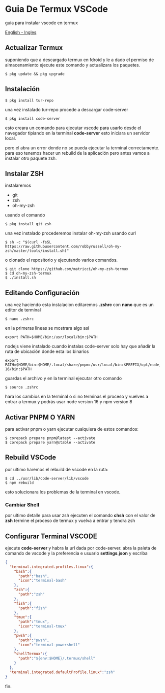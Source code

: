 ﻿# Guia De Termux VSCode

guia para instalar vscode en termux

[English - Ingles](https://github.com/everskyblue/termux-vscode-guide/blob/main/README.md)

## Actualizar Termux

suponiendo que a descargado termux en fdroid y le a dado el permiso de almacenamiento ejecute este comando y actualizara los paquetes.

    $ pkg update && pkg upgrade

## Instalación

    $ pkg install tur-repo

una vez instalado tur-repo  procede a descargar code-server

    $ pkg install code-server

esto creara un comando para ejecutar vscode para usarlo desde el navegador tipiando en la terminal **code-server** esto iniciara un servidor local.

pero el abra un error donde no se pueda ejecutar la terminal correctamente.
para eso tenemos hacer un rebuild de la aplicación pero antes vamos a instalar otro paquete zsh.

## Instalar ZSH

instalaremos 

 - git 
 - zsh 
 - oh-my-zsh

usando el comando 

    $ pkg install git zsh

una vez instalado procederemos instalar oh-my-zsh usando curl

    $ sh -c "$(curl -fsSL https://raw.githubusercontent.com/robbyrussell/oh-my-zsh/master/tools/install.sh)"

o clonado el repositorio y ejecutando varios comandos.

    $ git clone https://github.com/matricci/oh-my-zsh-termux
    $ cd oh-my-zsh-termux
    $ ./install.sh


## Editando Configuración

una vez haciendo esta instalacion editaremos **.zshrc** con **nano** que es un editor de terminal 

    $ nano .zshrc

en la primeras lineas se mostrara algo asi

    export PATH=$HOME/bin:/usr/local/bin:$PATH

 nodejs viene instalado cuando instalas code-server
solo hay que añadir la ruta de ubicación donde esta los binarios

    export PATH=$HOME/bin:$HOME/.local/share/pnpm:/usr/local/bin:$PREFIX/opt/nodejs-16/bin:$PATH

guardas el archivo y en la terminal ejecutar otro comando 

    $ source .zshrc

hara los cambios en la terminal o si no terminas el proceso y vuelves a entrar a termux y podrás usar node version 16 y npm version 8

## Activar PNPM O YARN

para activar pnpm o yarn ejecutar cualquiera de estos comandos:

    $ corepack prepare pnpm@latest --activate
    $ corepack prepare yarn@stable --activate

## Rebuild VSCode

por ultimo haremos el rebuild de vscode en la ruta:
	

    $ cd ../usr/lib/code-server/lib/vscode
    $ npm rebuild

esto solucionara los problemas de la terminal en vscode.

### Cambiar Shell

por ultimo detalle para usar zsh ejecuten el comando **chsh** con el valor de **zsh** termine el proceso de termux y vuelva a entrar y tendra zsh

## Configurar Terminal VSCODE

ejecute **code-server** y habra la url dada por code-server.
abra la paleta de comando de vscode y la preferencia e usuario **settings.json** y escriba

```json
{
  "terminal.integrated.profiles.linux":{
    "bash":{
      "path":"bash",
      "icon":"terminal-bash"
    },
    "zsh":{
      "path":"zsh"
    },
    "fish":{
      "path":"fish"
    },
    "tmux":{
      "path":"tmux",
      "icon":"terminal-tmux"
    },
    "pwsh":{
      "path":"pwsh",
      "icon":"terminal-powershell"
    },
    "shellTermux":{
      "path":"${env:$HOME}/.termux/shell"
    }
  },
  "terminal.integrated.defaultProfile.linux":"zsh"
}
```

fin.
